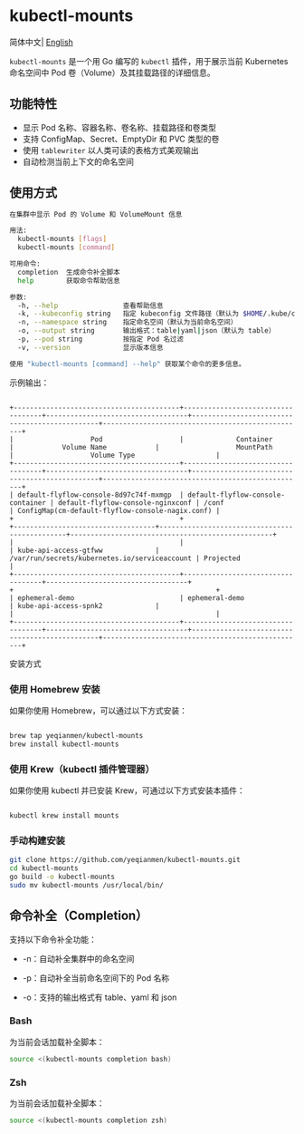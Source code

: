 # kubectl-mounts

简体中文| [English](./README.md)

`kubectl-mounts` 是一个用 Go 编写的 `kubectl` 插件，用于展示当前 Kubernetes 命名空间中 Pod 卷（Volume）及其挂载路径的详细信息。

## 功能特性

- 显示 Pod 名称、容器名称、卷名称、挂载路径和卷类型
- 支持 ConfigMap、Secret、EmptyDir 和 PVC 类型的卷
- 使用 `tablewriter` 以人类可读的表格方式美观输出
- 自动检测当前上下文的命名空间

## 使用方式

```bash
在集群中显示 Pod 的 Volume 和 VolumeMount 信息

用法:
  kubectl-mounts [flags]
  kubectl-mounts [command]

可用命令:
  completion  生成命令补全脚本
  help        获取命令帮助信息

参数:
  -h, --help                查看帮助信息
  -k, --kubeconfig string   指定 kubeconfig 文件路径（默认为 $HOME/.kube/config）
  -n, --namespace string    指定命名空间（默认为当前命名空间）
  -o, --output string       输出格式：table|yaml|json（默认为 table）
  -p, --pod string          按指定 Pod 名过滤
  -v, --version             显示版本信息

使用 "kubectl-mounts [command] --help" 获取某个命令的更多信息。
```
示例输出：

```pgsql

+-----------------------------------------+-----------------------------------+-----------------------------------+-----------------------------------------------+--------------------------------------------------+
|                   Pod                   |             Container             |            Volume Name            |                   MountPath                   |                   Volume Type                    |
+-----------------------------------------+-----------------------------------+-----------------------------------+-----------------------------------------------+--------------------------------------------------+
| default-flyflow-console-8d97c74f-mxmgp  | default-flyflow-console-container | default-flyflow-console-nginxconf | /conf                                         | ConfigMap(cm-default-flyflow-console-nagix.conf) |
+                                         +                                   +-----------------------------------+-----------------------------------------------+--------------------------------------------------+
|                                         |                                   | kube-api-access-gtfww             | /var/run/secrets/kubernetes.io/serviceaccount | Projected                                        |
+-----------------------------------------+-----------------------------------+-----------------------------------+                                               +                                                  +
| ephemeral-demo                          | ephemeral-demo                    | kube-api-access-spnk2             |                                               |                                                  |
+-----------------------------------------+-----------------------------------+-----------------------------------+-----------------------------------------------+--------------------------------------------------+
```
安装方式
### 使用 Homebrew 安装
如果你使用 Homebrew，可以通过以下方式安装：

```bash

brew tap yeqianmen/kubectl-mounts
brew install kubectl-mounts
```
### 使用 Krew（kubectl 插件管理器）
如果你使用 kubectl 并已安装 Krew，可通过以下方式安装本插件：

```bash

kubectl krew install mounts
```
### 手动构建安装
```bash
git clone https://github.com/yeqianmen/kubectl-mounts.git
cd kubectl-mounts
go build -o kubectl-mounts
sudo mv kubectl-mounts /usr/local/bin/
```
## 命令补全（Completion）
支持以下命令补全功能：

- -n：自动补全集群中的命名空间

- -p：自动补全当前命名空间下的 Pod 名称

- -o：支持的输出格式有 table、yaml 和 json

### Bash

为当前会话加载补全脚本：

```bash
source <(kubectl-mounts completion bash)
```
### Zsh

为当前会话加载补全脚本：

```bash
source <(kubectl-mounts completion zsh)
```
